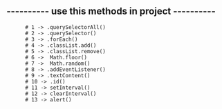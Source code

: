 ## ---------- use this methods in project ----------

          # 1 -> .querySelectorAll()
          # 2 -> .querySelector()
          # 3 -> .forEach()
          # 4 -> .classList.add()
          # 5 -> .classList.remove()
          # 6 ->  Math.floor()
          # 7 ->  Math.random()
          # 8 -> .addEventListener()
          # 9 -> .textContent()
          # 10 -> .id()
          # 11 -> setInterval()
          # 12 -> clearInterval()
          # 13 -> alert()